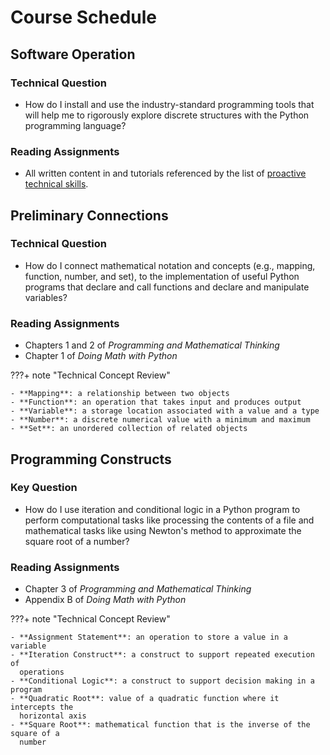 # Course Schedule

## Software Operation

### Technical Question

- How do I install and use the industry-standard programming tools that will
  help me to rigorously explore discrete structures with the Python programming
  language?

### Reading Assignments

- All written content in and tutorials referenced by the list of [proactive
  technical skills](/technical-skills/introduction-technical-skills).

## Preliminary Connections

### Technical Question

- How do I connect mathematical notation and concepts (e.g., mapping, function,
  number, and set), to the implementation of useful Python programs that
  declare and call functions and declare and manipulate variables?

### Reading Assignments

- Chapters 1 and 2 of *Programming and Mathematical Thinking*
- Chapter 1 of *Doing Math with Python*

???+ note "Technical Concept Review"

    - **Mapping**: a relationship between two objects
    - **Function**: an operation that takes input and produces output
    - **Variable**: a storage location associated with a value and a type
    - **Number**: a discrete numerical value with a minimum and maximum
    - **Set**: an unordered collection of related objects

## Programming Constructs

### Key Question

- How do I use iteration and conditional logic in a Python program to perform
  computational tasks like processing the contents of a file and mathematical
  tasks like using Newton's method to approximate the square root of a number?

### Reading Assignments

- Chapter 3 of *Programming and Mathematical Thinking*
- Appendix B of *Doing Math with Python*

???+ note "Technical Concept Review"

    - **Assignment Statement**: an operation to store a value in a variable
    - **Iteration Construct**: a construct to support repeated execution of
      operations
    - **Conditional Logic**: a construct to support decision making in a program
    - **Quadratic Root**: value of a quadratic function where it intercepts the
      horizontal axis
    - **Square Root**: mathematical function that is the inverse of the square of a
      number
